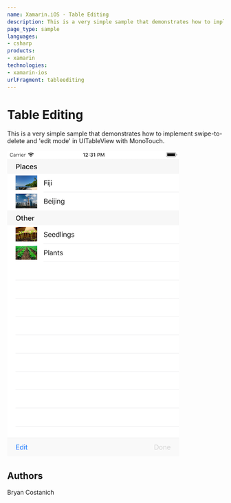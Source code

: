 ```yaml
---
name: Xamarin.iOS - Table Editing
description: This is a very simple sample that demonstrates how to implement swipe-to-delete and 'edit mode' in UITableView with MonoTouch.
page_type: sample
languages:
- csharp
products:
- xamarin
technologies:
- xamarin-ios
urlFragment: tableediting
---
```

# Table Editing

This is a very simple sample that demonstrates how to implement swipe-to-delete and 'edit mode' in UITableView with MonoTouch.

![Table Editing application screenshot](Screenshots/screenshot-1.png "Table Editing application screenshot")

## Authors

Bryan Costanich
